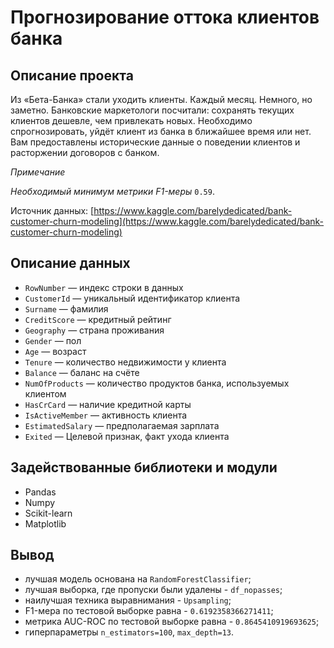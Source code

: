 # Прогнозирование оттока клиентов банка

## Описание проекта
Из «Бета-Банка» стали уходить клиенты. Каждый месяц. Немного, но заметно. Банковские маркетологи посчитали: сохранять текущих клиентов дешевле, чем привлекать новых.
Необходимо спрогнозировать, уйдёт клиент из банка в ближайшее время или нет. Вам предоставлены исторические данные о поведении клиентов и расторжении договоров с банком. 

*Примечание*

*Необходимый минимум метрики F1-меры* `0.59`.

Источник данных: [https://www.kaggle.com/barelydedicated/bank-customer-churn-modeling](https://www.kaggle.com/barelydedicated/bank-customer-churn-modeling)


## Описание данных
- `RowNumber` — индекс строки в данных
- `CustomerId` — уникальный идентификатор клиента
- `Surname` — фамилия
- `CreditScore` — кредитный рейтинг
- `Geography` — страна проживания
- `Gender` — пол
- `Age` — возраст
- `Tenure` — количество недвижимости у клиента
- `Balance` — баланс на счёте
- `NumOfProducts` — количество продуктов банка, используемых клиентом
- `HasCrCard` — наличие кредитной карты
- `IsActiveMember` — активность клиента
- `EstimatedSalary` — предполагаемая зарплата
- `Exited` — Целевой признак, факт ухода клиента

## Задействованные библиотеки и модули
- Pandas
- Numpy
- Scikit-learn 
- Matplotlib

## Вывод
- лучшая модель основана на `RandomForestClassifier`;
- лучшая выборка, где пропуски были удалены - `df_nopasses`;
- наилучшая техника выравнимания - `Upsampling`;
- F1-мера по тестовой выборке равна - `0.6192358366271411`;
- метрика AUC-ROC по тестовой выборке равна - `0.8645410919693625`;
- гиперпараметры `n_estimators=100`, `max_depth=13`.
